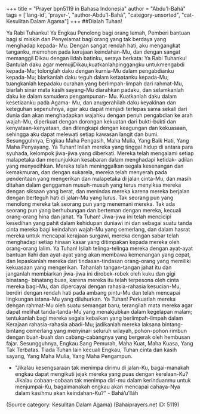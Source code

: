 +++
title = "Prayer bpn5119 in Bahasa Indonesia"
author = "Abdu'l-Bahá"
tags = ['lang-id', 'prayer-', "author-Abdu'l-Bahá", "category-unsorted", "cat-Kesulitan Dalam Agama"]
+++
##Dialah Tuhan!

Ya Rabi Tuhanku! Ya Engkau Penolong bagi orang lemah, Pemberi bantuan bagi si miskin dan Penyelamat bagi orang yang tak berdaya yang menghadap kepada- Mu.
Dengan sangat rendah hati, aku mengangkat tanganku, memohon pada kerajaan keindahan-Mu, dan dengan sangat memanggil Dikau dengan lidah batinku, seraya berkata: Ya Rabi Tuhanku! Bantulah daku agar memujiDikau;kuatkanlahpinggangku untukmengabdi kepada-Mu; tolonglah daku dengan kurnia-Mu dalam pengabdianku kepada-Mu; biarkanlah daku teguh dalam ketaatanku kepada-Mu; tuangkanlah kepadaku curahan yang berlimpah-limpah dari rahmat-Mu, biarlah sinar mata kasih sayang-Mu diarahkan padaku, dan selamkanlah daku ke dalam samudera pengampunan- Mu. Kuatkanlah daku dalam kesetiaanku pada Agama- Mu, dan anugerahilah daku keyakinan dan keteguhan sepenuhnya, agar aku dapat menjadi terlepas sama sekali dari dunia dan akan menghadapkan wajahku dengan penuh pengabdian ke arah wajah-Mu, diperkuat dengan dorongan kekuatan dari bukti-bukti dan kenyataan-kenyataan, dan dilengkapi dengan keagungan dan kekuasaan, sehingga aku dapat melewati setiap kawasan langit dan bumi. Sesungguhnya, Engkau Maha Pengasih, Maha Mulia, Yang Baik Hati, Yang Maha Penyayang.
Ya Tuhan! Inilah mereka yang tinggal hidup di antara para syuhada, kelompok jiwa-jiwa yang diberkati. Mereka telah mengalami setiap malapetaka dan menunjukkan kesabaran dalam menghadapi ketidak- adilan yang menyedihkan. Mereka telah meninggalkan segala kesenangan dan kemakmuran, dan dengan sukarela, mereka telah menyerah pada penderitaan yang mengerikan dan malapetaka di jalan cinta-Mu, dan masih ditahan dalam genggaman musuh-musuh yang terus menyiksa mereka dengan siksaan yang berat, dan menindas mereka karena mereka berjalan dengan berteguh hati di jalan-Mu yang lurus. Tak seorang pun yang menolong mereka tak seorang pun yang menemani mereka. Tak ada seorang pun yang berhubungan dan berteman dengan mereka, kecuali orang-orang hina dan jahat.
Ya Tuhan! Jiwa-jiwa ini telah mencicipi kesedihan yang pahit dalam kehidupan duniawi ini dan sebagai suatu tanda cinta mereka bagi keindahan wajah-Mu yang cemerlang, dan dalam hasrat mereka untuk mencapai kerajaan surgawi, mereka dengan sabar telah menghadapi setiap hinaan kasar yang ditimpakan kepada mereka oleh orang-orang lalim.
Ya Tuhan! Isilah telinga-telinga mereka dengan ayat-ayat bantuan Ilahi dan ayat-ayat yang akan membawa kemenangan yang cepat, dan lepaskanlah mereka dari tindasan-tindasan orang-orang yang memiliki kekuasaan yang mengerikan. Tahanlah tangan-tangan jahat itu dan janganlah membiarkan jiwa-jiwa ini dirobek-robek oleh kuku dan gigi binatang- binatang buas, karena mereka itu telah terpesona oleh cinta mereka bagi-Mu, dan dipercayai dengan rahasia-rahasia kesucian-Mu, berdiri dengan rendah hati pada ambang pintu-Mu dan telah mencapai lingkungan istana-Mu yang diluhurkan.
Ya Tuhan! Perkuatlah mereka dengan rahmat-Mu oleh suatu semangat baru; terangilah mata mereka agar dapat melihat tanda-tanda-Mu yang menakjubkan dalam kegelapan malam; tentukanlah bagi mereka segala kebaikan yang berlimpah-limpah dalam Kerajaan rahasia-rahasia abadi-Mu; jadikanlah mereka laksana bintang-bintang cemerlang yang menyinari seluruh wilayah, pohon-pohon rimbun dengan buah-buah dan cabang-cabangnya yang bergerak oleh hembusan fajar. Sesungguhnya, Engkau Sang Pemurah, Maha Kuat, Maha Kuasa, Yang Tak Terbatas. Tiada Tuhan lain kecuali Engkau, Tuhan cinta dan kasih sayang, Yang Maha Mulia, Yang Maha Pengampun.

* "Jikalau kesengsaraan tak menimpa dirimu di jalan-Ku, bagai-manakah engkau dapat mengikuti jejak mereka yang puas dengan kerelaan-Ku? Jikalau cobaan-cobaan tak menimpa diri-mu dalam kerinduanmu untuk menjumpai-Ku, bagaimanakah engkau akan mencapai cahaya-Nya dalam kasihmu akan keindahan-Ku?" - Bahá’u’lláh

(Source category: Kesulitan Dalam Agama)
(Bahaiprayers.net ID: 5119)
